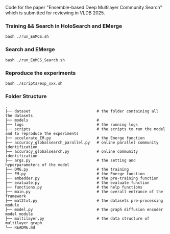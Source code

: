 Code for the paper "Ensemble-based Deep Multilayer Community Search" which is submitted for reviewing in VLDB 2025.


### Training && Search in HoloSearch and EMerge
```
bash ./run_EnMCS.sh
```


### Search and EMerge
```
bash ./run_EnMCS_Search.sh
```

### Reproduce the experiments
```
bash ./scripts/exp_xxx.sh
```

### Folder Structure

    .
    ├── dataset                             # the folder containing all the datasets
    ├── models                              # 
    ├── logs                                # the running logs
    ├── scripts                             # the scripts to run the model and to reproduce the experiments
    ├── accelerate_EM.py                    # the Emerge function
    ├── accuracy_globalsearch_parallel.py   # online parallel community identification
    ├── accuracy_globalsearch.py            # online community identification
    ├── args.py                             # the setting and hyperparameters of the model
    ├── DMG.py                              # the training
    ├── EM.py                               # the Emerge function
    ├── embedder.py                         # the pre-training function
    ├── evaluate.py                         # the evaluate function
    ├── functions.py                        # the help functions
    ├── main.py                             # the overall entrance of the framework
    ├── mat2txt.py                          # the datasets pre-processing module
    ├── model.py                            # the graph diffusion encoder model module
    ├── multilayer.py                       # the data structure of multilayer graph
    └── README.md
